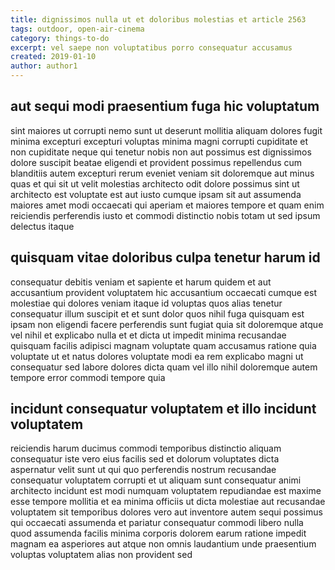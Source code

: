 ```yaml
---
title: dignissimos nulla ut et doloribus molestias et article 2563
tags: outdoor, open-air-cinema
category: things-to-do
excerpt: vel saepe non voluptatibus porro consequatur accusamus
created: 2019-01-10
author: author1
---
```


## aut sequi modi praesentium fuga hic voluptatum

sint maiores ut corrupti nemo sunt ut deserunt mollitia aliquam dolores fugit minima excepturi excepturi voluptas minima magni corrupti cupiditate et non cupiditate neque qui tenetur nobis non aut possimus est dignissimos dolore suscipit beatae eligendi et provident possimus repellendus cum blanditiis autem excepturi rerum eveniet veniam sit doloremque aut minus quas et qui sit ut velit molestias architecto odit dolore possimus sint ut architecto est voluptate est aut iusto cumque ipsam sit aut assumenda maiores amet modi occaecati qui aperiam et maiores tempore et quam enim reiciendis perferendis iusto et commodi distinctio nobis totam ut sed ipsum delectus itaque

## quisquam vitae doloribus culpa tenetur harum id

consequatur debitis veniam et sapiente et harum quidem et aut accusantium provident voluptatem hic accusantium occaecati cumque est molestiae qui dolores veniam itaque id voluptas quos alias tenetur consequatur illum suscipit et et sunt dolor quos nihil fuga quisquam est ipsam non eligendi facere perferendis sunt fugiat quia sit doloremque atque vel nihil et explicabo nulla et et dicta ut impedit minima recusandae quisquam facilis adipisci magnam voluptate quam accusamus ratione quia voluptate ut et natus dolores voluptate modi ea rem explicabo magni ut consequatur sed labore dolores dicta quam vel illo nihil doloremque autem tempore error commodi tempore quia

## incidunt consequatur voluptatem et illo incidunt voluptatem

reiciendis harum ducimus commodi temporibus distinctio aliquam consequatur iste vero eius facilis sed et dolorum voluptates dicta aspernatur velit sunt ut qui quo perferendis nostrum recusandae consequatur voluptatem corrupti et ut aliquam sunt consequatur animi architecto incidunt est modi numquam voluptatem repudiandae est maxime esse tempore mollitia et ea minima officiis ut dicta molestiae aut recusandae voluptatem sit temporibus dolores vero aut inventore autem sequi possimus qui occaecati assumenda et pariatur consequatur commodi libero nulla quod assumenda facilis minima corporis dolorem earum ratione impedit magnam ea asperiores aut atque non omnis laudantium unde praesentium voluptas voluptatem alias non provident sed
